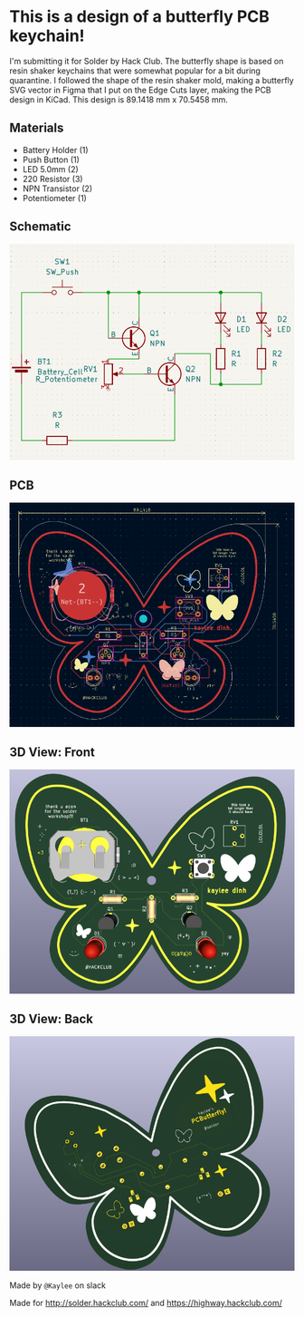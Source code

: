 # This is a design of a butterfly PCB keychain!

I'm submitting it for Solder by Hack Club.
The butterfly shape is based on resin shaker keychains that were somewhat popular for a bit during quarantine. I followed the shape of the resin shaker mold, making a butterfly SVG vector in Figma that I put on the Edge Cuts layer, making the PCB design in KiCad. This design is 89.1418 mm x 70.5458 mm.

## Materials
- Battery Holder (1)
- Push Button (1)
- LED 5.0mm (2)
- 220 Resistor (3)
- NPN Transistor (2)
- Potentiometer (1)

## Schematic
![schematic editor](images/schematic_done_foreal.png)

## PCB
![pcb design](images/pcb_done_foreal.png)

## 3D View: Front
![front 3d view](images/butterfly_front.png)

## 3D View: Back
![back 3d view](images/butterfly_back.png)

Made by `@Kaylee` on slack

Made for http://solder.hackclub.com/ and https://highway.hackclub.com/
